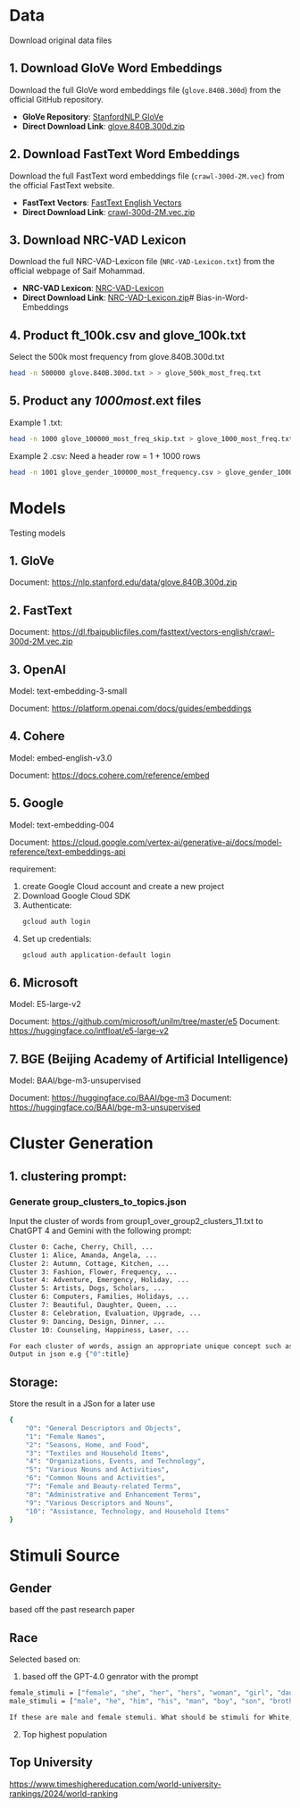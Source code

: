 # Data

Download original data files

## 1. Download GloVe Word Embeddings

Download the full GloVe word embeddings file (`glove.840B.300d`) from the official GitHub repository.

- **GloVe Repository**: [StanfordNLP GloVe](https://github.com/stanfordnlp/GloVe)
- **Direct Download Link**: [glove.840B.300d.zip](https://nlp.stanford.edu/data/glove.840B.300d.zip)

## 2. Download FastText Word Embeddings

Download the full FastText word embeddings file (`crawl-300d-2M.vec`) from the official FastText website.

- **FastText Vectors**: [FastText English Vectors](https://fasttext.cc/docs/en/english-vectors.html)
- **Direct Download Link**: [crawl-300d-2M.vec.zip](https://dl.fbaipublicfiles.com/fasttext/vectors-english/crawl-300d-2M.vec.zip)

## 3. Download NRC-VAD Lexicon

Download the full NRC-VAD-Lexicon file (`NRC-VAD-Lexicon.txt`) from the official webpage of Saif Mohammad.

- **NRC-VAD Lexicon**: [NRC-VAD-Lexicon](https://saifmohammad.com/WebPages/nrc-vad.html)
- **Direct Download Link**: [NRC-VAD-Lexicon.zip](https://saifmohammad.com/WebDocs/Lexicons/NRC-VAD-Lexicon.zip)# Bias-in-Word-Embeddings

## 4. Product ft_100k.csv and glove_100k.txt

Select the 500k most frequency from glove.840B.300d.txt

```bash
head -n 500000 glove.840B.300d.txt > > glove_500k_most_freq.txt
```

## 5. Product any _1000*most*_.ext files

Example 1 .txt:

```bash
head -n 1000 glove_100000_most_freq_skip.txt > glove_1000_most_freq.txt
```

Example 2 .csv:
Need a header row = 1 + 1000 rows

```bash
head -n 1001 glove_gender_100000_most_frequency.csv > glove_gender_1000_most_frequency.csv
```

# Models

Testing models

## 1. GloVe

Document: https://nlp.stanford.edu/data/glove.840B.300d.zip

## 2. FastText

Document: https://dl.fbaipublicfiles.com/fasttext/vectors-english/crawl-300d-2M.vec.zip

## 3. OpenAI

Model: text-embedding-3-small

Document: https://platform.openai.com/docs/guides/embeddings

## 4. Cohere

Model: embed-english-v3.0

Document: https://docs.cohere.com/reference/embed

## 5. Google

Model: text-embedding-004

Document: https://cloud.google.com/vertex-ai/generative-ai/docs/model-reference/text-embeddings-api

requirement:

1. create Google Cloud account and create a new project
2. Download Google Cloud SDK
3. Authenticate:
   ```bash
   gcloud auth login
   ```
4. Set up credentials:
   ```bash
   gcloud auth application-default login
   ```

## 6. Microsoft

Model: E5-large-v2

Document: https://github.com/microsoft/unilm/tree/master/e5
Document: https://huggingface.co/intfloat/e5-large-v2

## 7. BGE (Beijing Academy of Artificial Intelligence)

Model: BAAI/bge-m3-unsupervised

Document: https://huggingface.co/BAAI/bge-m3
Document: https://huggingface.co/BAAI/bge-m3-unsupervised

#  Cluster Generation
## 1. clustering prompt: 
### Generate group_clusters_to_topics.json
Input the cluster of words from group1_over_group2_clusters_11.txt to ChatGPT 4 and Gemini with the following prompt:
```bash
Cluster 0: Cache, Cherry, Chill, ...
Cluster 1: Alice, Amanda, Angela, ...
Cluster 2: Autumn, Cottage, Kitchen, ...
Cluster 3: Fashion, Flower, Frequency, ...
Cluster 4: Adventure, Emergency, Holiday, ...
Cluster 5: Artists, Dogs, Scholars, ...
Cluster 6: Computers, Families, Holidays, ...
Cluster 7: Beautiful, Daughter, Queen, ...
Cluster 8: Celebration, Evaluation, Upgrade, ...
Cluster 9: Dancing, Design, Dinner, ...
Cluster 10: Counseling, Happiness, Laser, ...

For each cluster of words, assign an appropriate unique concept such as Sports, Health and Relationships, Female Names, or Engineering and Electronics.
Output in json e.g {"0":title}
```

## Storage:

Store the result in a JSon for a later use
```bash
{
    "0": "General Descriptors and Objects",
    "1": "Female Names",
    "2": "Seasons, Home, and Food",
    "3": "Textiles and Household Items",
    "4": "Organizations, Events, and Technology",
    "5": "Various Nouns and Activities",
    "6": "Common Nouns and Activities",
    "7": "Female and Beauty-related Terms",
    "8": "Administrative and Enhancement Terms",
    "9": "Various Descriptors and Nouns",
    "10": "Assistance, Technology, and Household Items"
}
```

# Stimuli Source
## Gender
based off the past research paper

## Race
Selected based on:

1. based off the GPT-4.0 genrator with the prompt
```bash
female_stimuli = ["female", "she", "her", "hers", "woman", "girl", "daughter", "sister"]
male_stimuli = ["male", "he", "him", "his", "man", "boy", "son", "brother"]

If these are male and female stemuli. What should be stimuli for White, Black and Asian races?
```

2. Top highest population

## Top University
https://www.timeshighereducation.com/world-university-rankings/2024/world-ranking


